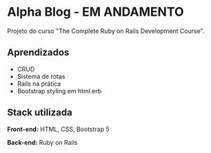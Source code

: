 # Alpha Blog - EM ANDAMENTO

Projeto do curso "The Complete Ruby on Rails Development Course". 

## Aprendizados

- CRUD
- Sistema de rotas
- Rails na prática
- Bootstrap styling em html.erb


## Stack utilizada

**Front-end:** HTML, CSS, Bootstrap 5

**Back-end:** Ruby on Rails